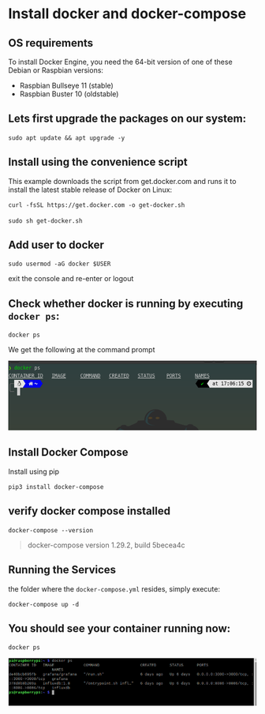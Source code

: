 # Install docker and docker-compose

## OS requirements

To install Docker Engine, you need the 64-bit version of one of these Debian or Raspbian versions:

* Raspbian Bullseye 11 (stable)
* Raspbian Buster 10 (oldstable)

## Lets first upgrade the packages on our system:

```
sudo apt update && apt upgrade -y
```

## Install using the convenience script

This example downloads the script from get.docker.com and runs it to install the latest stable release of Docker on Linux:

```
curl -fsSL https://get.docker.com -o get-docker.sh

sudo sh get-docker.sh
```
## Add user to docker
```
sudo usermod -aG docker $USER
```
exit the console and re-enter or logout

## Check whether docker is running by executing `docker ps`:

```
docker ps
```
We get the following at the command prompt

![](./docker-ps.png)

## Install Docker Compose

Install using pip

```
pip3 install docker-compose
```

## verify docker compose installed

```
docker-compose --version
```
> docker-compose version 1.29.2, build 5becea4c


## Running the Services

the folder where the `docker-compose.yml` resides, simply execute:

```
docker-compose up -d
```
## You should see your container running now:

```
docker ps
```
![](./container-id.png)